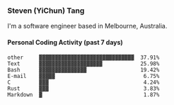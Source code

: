 ### Steven (YiChun) Tang

I'm a software engineer based in Melbourne, Australia.

#### Personal Coding Activity (past 7 days)
```
other     ▓▓▓▓▓▓▓▓▓▓▓▓▓▓▓▓▓▓▓▓▓▓▓▓▓▓▓▓▓▓  37.91%
Text      ▓▓▓▓▓▓▓▓▓▓▓▓▓▓▓▓▓▓▓▓            25.98%
Bash      ▓▓▓▓▓▓▓▓▓▓▓▓▓▓▓                 19.42%
E-mail    ▓▓▓▓▓                            6.75%
C         ▓▓▓                              4.24%
Rust      ▓▓▓                              3.83%
Markdown  ▓                                1.87%
```
